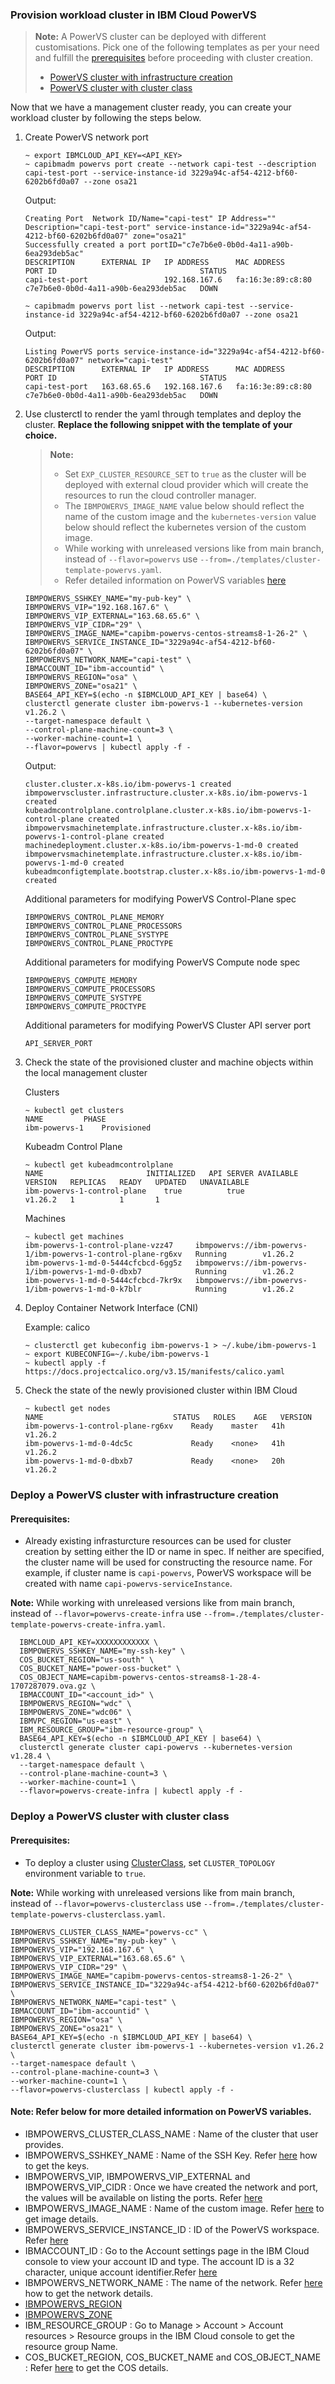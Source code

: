 ### Provision workload cluster in IBM Cloud PowerVS

> **Note:**
> A PowerVS cluster can be deployed with different customisations. Pick one of the following templates as per your need and fulfill the [prerequisites](prerequisites.md) before proceeding with cluster creation.
> - [PowerVS cluster with infrastructure creation](#deploy-a-powervs-cluster-with-infrastructure-creation)
> - [PowerVS cluster with cluster class](#deploy-a-powervs-cluster-with-cluster-class)

Now that we have a management cluster ready, you can create your workload cluster by 
following the steps below. 

1. Create PowerVS network port 

    ```console
    ~ export IBMCLOUD_API_KEY=<API_KEY>
    ~ capibmadm powervs port create --network capi-test --description capi-test-port --service-instance-id 3229a94c-af54-4212-bf60-6202b6fd0a07 --zone osa21
    ```

    Output:
    ```console
    Creating Port  Network ID/Name="capi-test" IP Address="" Description="capi-test-port" service-instance-id="3229a94c-af54-4212-bf60-6202b6fd0a07" zone="osa21"
    Successfully created a port portID="c7e7b6e0-0b0d-4a11-a90b-6ea293deb5ac"
    DESCRIPTION      EXTERNAL IP   IP ADDRESS      MAC ADDRESS         PORT ID                                STATUS
    capi-test-port                 192.168.167.6   fa:16:3e:89:c8:80   c7e7b6e0-0b0d-4a11-a90b-6ea293deb5ac   DOWN
    ```

    ```console
    ~ capibmadm powervs port list --network capi-test --service-instance-id 3229a94c-af54-4212-bf60-6202b6fd0a07 --zone osa21
    ```

    Output:
    ```console
    Listing PowerVS ports service-instance-id="3229a94c-af54-4212-bf60-6202b6fd0a07" network="capi-test"
    DESCRIPTION      EXTERNAL IP   IP ADDRESS      MAC ADDRESS         PORT ID                                STATUS
    capi-test-port   163.68.65.6   192.168.167.6   fa:16:3e:89:c8:80   c7e7b6e0-0b0d-4a11-a90b-6ea293deb5ac   DOWN
    ```

2. Use clusterctl to render the yaml through templates and deploy the cluster.
  **Replace the following snippet with the template of your choice.**

    > **Note:**
    > - Set `EXP_CLUSTER_RESOURCE_SET` to `true` as the cluster will be deployed with external cloud provider which will create the resources to run the cloud controller manager.
    > - The `IBMPOWERVS_IMAGE_NAME` value below should reflect the name of the custom image and the `kubernetes-version` value below should reflect the kubernetes version of the custom image.
    > - While working with unreleased versions like from main branch, instead of `--flavor=powervs` use `--from=./templates/cluster-template-powervs.yaml`.
    > - Refer detailed information on PowerVS variables [here](#note-refer-below-for-more-detailed-information-on-powervs-variables)

    ```console
    IBMPOWERVS_SSHKEY_NAME="my-pub-key" \
    IBMPOWERVS_VIP="192.168.167.6" \
    IBMPOWERVS_VIP_EXTERNAL="163.68.65.6" \
    IBMPOWERVS_VIP_CIDR="29" \
    IBMPOWERVS_IMAGE_NAME="capibm-powervs-centos-streams8-1-26-2" \
    IBMPOWERVS_SERVICE_INSTANCE_ID="3229a94c-af54-4212-bf60-6202b6fd0a07" \
    IBMPOWERVS_NETWORK_NAME="capi-test" \
    IBMACCOUNT_ID="ibm-accountid" \
    IBMPOWERVS_REGION="osa" \
    IBMPOWERVS_ZONE="osa21" \
    BASE64_API_KEY=$(echo -n $IBMCLOUD_API_KEY | base64) \
    clusterctl generate cluster ibm-powervs-1 --kubernetes-version v1.26.2 \
    --target-namespace default \
    --control-plane-machine-count=3 \
    --worker-machine-count=1 \
    --flavor=powervs | kubectl apply -f -
    ```

    Output:
    ```console
    cluster.cluster.x-k8s.io/ibm-powervs-1 created
    ibmpowervscluster.infrastructure.cluster.x-k8s.io/ibm-powervs-1 created
    kubeadmcontrolplane.controlplane.cluster.x-k8s.io/ibm-powervs-1-control-plane created
    ibmpowervsmachinetemplate.infrastructure.cluster.x-k8s.io/ibm-powervs-1-control-plane created
    machinedeployment.cluster.x-k8s.io/ibm-powervs-1-md-0 created
    ibmpowervsmachinetemplate.infrastructure.cluster.x-k8s.io/ibm-powervs-1-md-0 created
    kubeadmconfigtemplate.bootstrap.cluster.x-k8s.io/ibm-powervs-1-md-0 created
    ```

    Additional parameters for modifying PowerVS Control-Plane spec
    ```
    IBMPOWERVS_CONTROL_PLANE_MEMORY
    IBMPOWERVS_CONTROL_PLANE_PROCESSORS
    IBMPOWERVS_CONTROL_PLANE_SYSTYPE
    IBMPOWERVS_CONTROL_PLANE_PROCTYPE
    ```

    Additional parameters for modifying PowerVS Compute node spec
    ```
    IBMPOWERVS_COMPUTE_MEMORY
    IBMPOWERVS_COMPUTE_PROCESSORS
    IBMPOWERVS_COMPUTE_SYSTYPE
    IBMPOWERVS_COMPUTE_PROCTYPE
    ```

    Additional parameters for modifying PowerVS Cluster API server port
    ```
    API_SERVER_PORT
    ```

3. Check the state of the provisioned cluster and machine objects within the local management cluster

    Clusters
    ```console
    ~ kubectl get clusters
    NAME         PHASE
    ibm-powervs-1    Provisioned
    ```

    Kubeadm Control Plane
    ```console
    ~ kubectl get kubeadmcontrolplane
    NAME                       INITIALIZED   API SERVER AVAILABLE   VERSION   REPLICAS   READY   UPDATED   UNAVAILABLE
    ibm-powervs-1-control-plane    true          true                   v1.26.2   1          1       1
    ```

    Machines
    ```console
    ~ kubectl get machines
    ibm-powervs-1-control-plane-vzz47     ibmpowervs://ibm-powervs-1/ibm-powervs-1-control-plane-rg6xv   Running        v1.26.2
    ibm-powervs-1-md-0-5444cfcbcd-6gg5z   ibmpowervs://ibm-powervs-1/ibm-powervs-1-md-0-dbxb7            Running        v1.26.2
    ibm-powervs-1-md-0-5444cfcbcd-7kr9x   ibmpowervs://ibm-powervs-1/ibm-powervs-1-md-0-k7blr            Running        v1.26.2
    ```

4. Deploy Container Network Interface (CNI)

    Example: calico
    ```console
    ~ clusterctl get kubeconfig ibm-powervs-1 > ~/.kube/ibm-powervs-1
    ~ export KUBECONFIG=~/.kube/ibm-powervs-1
    ~ kubectl apply -f https://docs.projectcalico.org/v3.15/manifests/calico.yaml
    ```

5.  Check the state of the newly provisioned cluster within IBM Cloud

    ```console
    ~ kubectl get nodes
    NAME                             STATUS   ROLES    AGE   VERSION
    ibm-powervs-1-control-plane-rg6xv    Ready    master   41h   v1.26.2
    ibm-powervs-1-md-0-4dc5c             Ready    <none>   41h   v1.26.2
    ibm-powervs-1-md-0-dbxb7             Ready    <none>   20h   v1.26.2

### Deploy a PowerVS cluster with infrastructure creation

#### Prerequisites: 
- Already existing infrasturcture resources can be used for cluster creation by setting either the ID or name in spec. If neither are specified, the cluster name will be used for constructing the resource name. For example, if cluster name is `capi-powervs`, PowerVS workspace will be created with name `capi-powervs-serviceInstance`.

**Note:** While working with unreleased versions like from main branch, instead of `--flavor=powervs-create-infra` use `--from=./templates/cluster-template-powervs-create-infra.yaml`.

  ```
    IBMCLOUD_API_KEY=XXXXXXXXXXXX \
    IBMPOWERVS_SSHKEY_NAME="my-ssh-key" \
    COS_BUCKET_REGION="us-south" \
    COS_BUCKET_NAME="power-oss-bucket" \
    COS_OBJECT_NAME=capibm-powervs-centos-streams8-1-28-4-1707287079.ova.gz \
    IBMACCOUNT_ID="<account_id>" \
    IBMPOWERVS_REGION="wdc" \
    IBMPOWERVS_ZONE="wdc06" \
    IBMVPC_REGION="us-east" \
    IBM_RESOURCE_GROUP="ibm-resource-group" \
    BASE64_API_KEY=$(echo -n $IBMCLOUD_API_KEY | base64) \
    clusterctl generate cluster capi-powervs --kubernetes-version v1.28.4 \
    --target-namespace default \
    --control-plane-machine-count=3 \
    --worker-machine-count=1 \
    --flavor=powervs-create-infra | kubectl apply -f -
  ```

### Deploy a PowerVS cluster with cluster class

#### Prerequisites:
- To deploy a cluster using [ClusterClass](https://cluster-api.sigs.k8s.io/tasks/experimental-features/cluster-class/index.html), set `CLUSTER_TOPOLOGY` environment variable to `true`.

**Note:** While working with unreleased versions like from main branch, instead of `--flavor=powervs-clusterclass` use `--from=./templates/cluster-template-powervs-clusterclass.yaml`.

  ```
  IBMPOWERVS_CLUSTER_CLASS_NAME="powervs-cc" \
  IBMPOWERVS_SSHKEY_NAME="my-pub-key" \
  IBMPOWERVS_VIP="192.168.167.6" \
  IBMPOWERVS_VIP_EXTERNAL="163.68.65.6" \
  IBMPOWERVS_VIP_CIDR="29" \
  IBMPOWERVS_IMAGE_NAME="capibm-powervs-centos-streams8-1-26-2" \
  IBMPOWERVS_SERVICE_INSTANCE_ID="3229a94c-af54-4212-bf60-6202b6fd0a07" \
  IBMPOWERVS_NETWORK_NAME="capi-test" \
  IBMACCOUNT_ID="ibm-accountid" \
  IBMPOWERVS_REGION="osa" \
  IBMPOWERVS_ZONE="osa21" \
  BASE64_API_KEY=$(echo -n $IBMCLOUD_API_KEY | base64) \
  clusterctl generate cluster ibm-powervs-1 --kubernetes-version v1.26.2 \
  --target-namespace default \
  --control-plane-machine-count=3 \
  --worker-machine-count=1 \
  --flavor=powervs-clusterclass | kubectl apply -f -
  ```

#### Note: Refer below for more detailed information on PowerVS variables.
- IBMPOWERVS_CLUSTER_CLASS_NAME : Name of the cluster that user provides.
- IBMPOWERVS_SSHKEY_NAME : Name of the SSH Key. Refer [here](../../topics/capibmadm/powervs/key.md#3-capibmadm-powervs-key-list) how to get the keys.
- IBMPOWERVS_VIP, IBMPOWERVS_VIP_EXTERNAL and IBMPOWERVS_VIP_CIDR : Once we have created the network and port, the values will be available on listing the ports. Refer [here](../../topics/capibmadm/powervs/port.md#3-capibmadm-powervs-port-list)
- IBMPOWERVS_IMAGE_NAME : Name of the custom image. Refer [here](../../topics/capibmadm/powervs/image.md#2-capibmadm-powervs-image-list) to get image details.
- IBMPOWERVS_SERVICE_INSTANCE_ID : ID of the PowerVS workspace. Refer [here](https://cloud.ibm.com/docs/power-iaas-cli-plugin?topic=power-iaas-cli-plugin-power-iaas-cli-reference-v1#ibmcloud-pi-workspace)
- IBMACCOUNT_ID : Go to the Account settings page in the IBM Cloud console to view your account ID and type. The account ID is a 32 character, unique account identifier.Refer [here](https://cloud.ibm.com/account/settings)
- IBMPOWERVS_NETWORK_NAME : The name of the network. Refer [here](../../topics/capibmadm/powervs/network.md#3-capibmadm-powervs-network-list) how to get the network details.
- [IBMPOWERVS_REGION](../../reference/regions-zones-mapping.md)
- [IBMPOWERVS_ZONE](../../reference/regions-zones-mapping.md)
- IBM_RESOURCE_GROUP : Go to Manage > Account > Account resources > Resource groups in the IBM Cloud console to get the resource group Name.
- COS_BUCKET_REGION, COS_BUCKET_NAME and COS_OBJECT_NAME : Refer [here](../../machine-images/powervs.md#powervs-images-with-dhcp-based-network) to get the COS details.
